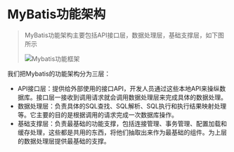 # MyBatis功能架构

>MyBatis功能架构主要包括API接口层，数据处理层，基础支撑层，如下图所示
>
>![Mybatis功能框架](https://imgconvert.csdnimg.cn/aHR0cHM6Ly9yYXcuZ2l0aHVidXNlcmNvbnRlbnQuY29tL0pvdXJXb24vaW1hZ2UvbWFzdGVyL015QmF0aXMlRTYlQTElODYlRTYlOUUlQjYlRTYlODAlQkIlRTclQkIlOTMvTXlCYXRpcyVFNSU4QSU5RiVFOCU4MyVCRCVFNiU5RSVCNiVFNiU5RSU4NC5wbmc?x-oss-process=image/format,png)

我们把Mybatis的功能架构分为三层：

- API接口层：提供给外部使用的接口API，开发人员通过这些本地API来操纵数据库。接口层一接收到调用请求就会调用数据处理层来完成具体的数据处理。
- 数据处理层：负责具体的SQL查找、SQL解析、SQL执行和执行结果映射处理等。它主要的目的是根据调用的请求完成一次数据库操作。
- 基础支撑层：负责最基础的功能支撑，包括连接管理、事务管理、配置加载和缓存处理，这些都是共用的东西，将他们抽取出来作为最基础的组件。为上层的数据处理层提供最基础的支撑。
